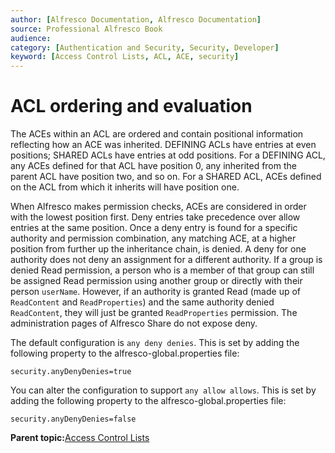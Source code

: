 ```yaml
---
author: [Alfresco Documentation, Alfresco Documentation]
source: Professional Alfresco Book
audience: 
category: [Authentication and Security, Security, Developer]
keyword: [Access Control Lists, ACL, ACE, security]
---
```


# ACL ordering and evaluation

The ACEs within an ACL are ordered and contain positional information reflecting how an ACE was inherited. DEFINING ACLs have entries at even positions; SHARED ACLs have entries at odd positions. For a DEFINING ACL, any ACEs defined for that ACL have position 0, any inherited from the parent ACL have position two, and so on. For a SHARED ACL, ACEs defined on the ACL from which it inherits will have position one.

When Alfresco makes permission checks, ACEs are considered in order with the lowest position first. Deny entries take precedence over allow entries at the same position. Once a deny entry is found for a specific authority and permission combination, any matching ACE, at a higher position from further up the inheritance chain, is denied. A deny for one authority does not deny an assignment for a different authority. If a group is denied Read permission, a person who is a member of that group can still be assigned Read permission using another group or directly with their person `userName`. However, if an authority is granted Read \(made up of `ReadContent` and `ReadProperties`\) and the same authority denied `ReadContent`, they will just be granted `ReadProperties` permission. The administration pages of Alfresco Share do not expose deny.

The default configuration is `any deny denies`. This is set by adding the following property to the alfresco-global.properties file:

```
security.anyDenyDenies=true  
```

You can alter the configuration to support `any allow allows`. This is set by adding the following property to the alfresco-global.properties file:

```
security.anyDenyDenies=false
```

**Parent topic:**[Access Control Lists](../concepts/secur-acl.md)

